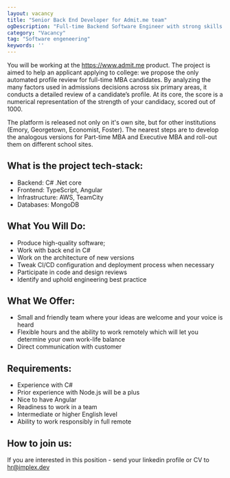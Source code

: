 ```yaml
---
layout: vacancy
title: "Senior Back End Developer for Admit.me team"
ogDescription: "Full-time Backend Software Engineer with strong skills in C# and .NET for a platform that offers step-by-step guides through the admissions process of the best high schools in USA."
category: "Vacancy"
tag: "Software engeneering"
keywords: ''
---
```


You will be working at the https://www.admit.me product. The project is aimed to help an applicant applying to college: we propose the only automated profile review for full-time MBA candidates. By analyzing the many factors used in admissions decisions across six primary areas, it conducts a detailed review of a candidate’s profile. At its core, the score is a numerical representation of the strength of your candidacy, scored out of 1000.

The platform is released not only on it's own site, but for other institutions (Emory, Georgetown, Economist, Foster). The nearest steps are to develop the analogous versions for Part-time MBA and Executive MBA and roll-out them on different school sites.

## What is the project tech-stack:

- Backend: C# .Net core
- Frontend: TypeScript, Angular
- Infrastructure: AWS, TeamCity
- Databases: MongoDB

## What You Will Do:

- Produce high-quality software;
- Work with back end in C#
- Work on the architecture of new versions
- Tweak CI/CD configuration and deployment process when necessary
- Participate in code and design reviews
- Identify and uphold engineering best practice

## What We Offer:

- Small and friendly team where your ideas are welcome and your voice is heard
- Flexible hours and the ability to work remotely which will let you determine your own work-life balance
- Direct communication with customer

## Requirements:

- Experience with C#
- Prior experience with Node.js will be a plus
- Nice to have Angular
- Readiness to work in a team
- Intermediate or higher English level
- Ability to work responsibly in full remote

## How to join us:

If you are interested in this position - send your linkedin profile or CV to hr@implex.dev

